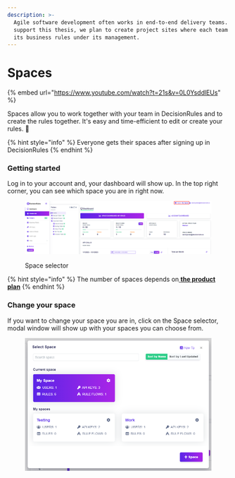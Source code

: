 ```yaml
---
description: >-
  Agile software development often works in end-to-end delivery teams. To
  support this thesis, we plan to create project sites where each team will have
  its business rules under its management.
---
```


# Spaces

{% embed url="https://www.youtube.com/watch?t=21s&v=0L0YsddlEUs" %}

Spaces allow you to work together with your team in DecisionRules and to create the rules together. It's easy and time-efficient to edit or create your rules. :rocket:

{% hint style="info" %}
Everyone gets their spaces after signing up in DecisionRules
{% endhint %}

### Getting started

Log in to your account and, your dashboard will show up. In the top right corner, you can see which space you are in right now.

<figure><img src="../.gitbook/assets/image (22).png" alt=""><figcaption><p>Space selector</p></figcaption></figure>

{% hint style="info" %}
The number of spaces depends on[ **the product plan**](https://www.decisionrules.io/pricing/public-cloud)
{% endhint %}

### Change your space

If you want to change your space you are in, click on the Space selector, modal window will show up with your spaces you can choose from.

<figure><img src="../.gitbook/assets/image (252).png" alt=""><figcaption></figcaption></figure>
